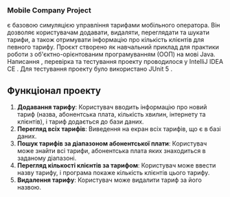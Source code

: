 ### Mobile Company Project
є базовою симуляцією управління тарифами мобільного оператора. Він дозволяє користувачам додавати, видаляти, переглядати та шукати тарифи, а також отримувати інформацію про кількість клієнтів для певного тарифу. Проєкт створено як навчальний приклад для практики роботи з об'єктно-орієнтованим програмуванням (ООП) на мові Java.
Написання , перевірка та тестування проекту проводилося у IntelliJ IDEA CE . Для тестування проекту було використано  JUnit 5 . 

## Функціонал проекту 

1. **Додавання тарифу**:
 Користувач вводить інформацію про новий тариф (назва, абонентська плата, кількість хвилин, інтернету та клієнтів), і тариф додається до бази даних.
2.  **Перегляд всіх тарифів**:
Виведення на екран всіх тарифів, що є в базі даних.
3. **Пошук тарифів за діапазоном абонентської плати**:
 Користувач може знайти всі тарифи, абонентська плата яких знаходиться в заданому діапазоні.
4. **Перегляд кількості клієнтів за тарифом**:
   Користувач може ввести назву тарифу, і програма покаже кількість клієнтів цього тарифу.
5. **Видалення тарифу**:
   Користувач може видалити тариф за його назвою.

